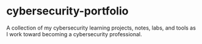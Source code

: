 # cybersecurity-portfolio
A collection of my cybersecurity learning projects, notes, labs, and tools as I work toward becoming a cybersecurity professional.
